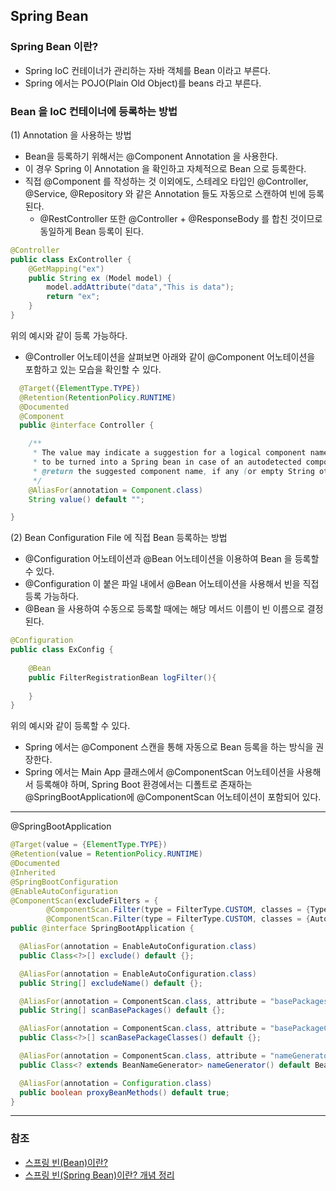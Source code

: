 ## Spring Bean

### Spring Bean 이란?
 * Spring IoC 컨테이너가 관리하는 자바 객체를 Bean 이라고 부른다.
 * Spring 에서는 POJO(Plain Old Object)를 beans 라고 부른다.

### Bean 을 IoC 컨테이너에 등록하는 방법

(1) Annotation 을 사용하는 방법
* Bean을 등록하기 위해서는 @Component Annotation 을 사용한다. 
* 이 경우 Spring 이 Annotation 을 확인하고 자체적으로 Bean 으로 등록한다.
* 직접 @Component 를 작성하는 것 이외에도, 스테레오 타입인 @Controller, @Service, @Repository 와 같은 Annotation 들도 자동으로 스캔하여 빈에 등록된다.
   * @RestController 또한 @Controller + @ResponseBody 를 합친 것이므로 동일하게 Bean 등록이 된다.  

```java
@Controller
public class ExController {
    @GetMapping("ex")
    public String ex (Model model) {
        model.addAttribute("data","This is data");
        return "ex";
    }
}
```
위의 예시와 같이 등록 가능하다.
* @Controller 어노테이션을 살펴보면 아래와 같이 @Component 어노테이션을 포함하고 있는 모습을 확인할 수 있다.
```java
  @Target({ElementType.TYPE})
  @Retention(RetentionPolicy.RUNTIME)
  @Documented
  @Component 
  public @interface Controller {

	/**
	 * The value may indicate a suggestion for a logical component name,
	 * to be turned into a Spring bean in case of an autodetected component.
	 * @return the suggested component name, if any (or empty String otherwise)
	 */
	@AliasFor(annotation = Component.class)
	String value() default "";

}
```

(2) Bean Configuration File 에 직접 Bean 등록하는 방법
* @Configuration 어노테이션과 @Bean 어노테이션을 이용하여 Bean 을 등록할 수 있다.
* @Configuration 이 붙은 파일 내에서 @Bean 어노테이션을 사용해서 빈을 직접 등록 가능하다.
* @Bean 을 사용하여 수동으로 등록할 때에는 해당 메서드 이름이 빈 이름으로 결정된다.

```java
@Configuration
public class ExConfig {
    
    @Bean
    public FilterRegistrationBean logFilter(){
        
    }
}
```
위의 예시와 같이 등록할 수 있다.

* Spring 에서는 @Component 스캔을 통해 자동으로 Bean 등록을 하는 방식을 권장한다.
* Spring 에서는 Main App 클래스에서 @ComponentScan 어노테이션을 사용해서 등록해야 하며, Spring Boot 환경에서는 디폴트로 존재하는 @SpringBootApplication에 @ComponentScan 어노테이션이 포함되어 있다.
---
@SpringBootApplication
```java
@Target(value = {ElementType.TYPE})
@Retention(value = RetentionPolicy.RUNTIME)
@Documented
@Inherited
@SpringBootConfiguration
@EnableAutoConfiguration
@ComponentScan(excludeFilters = {
        @ComponentScan.Filter(type = FilterType.CUSTOM, classes = {TypeExcludeFilter.class}),
        @ComponentScan.Filter(type = FilterType.CUSTOM, classes = {AutoConfigurationExcludeFilter.class})})
public @interface SpringBootApplication {

  @AliasFor(annotation = EnableAutoConfiguration.class)
  public Class<?>[] exclude() default {};

  @AliasFor(annotation = EnableAutoConfiguration.class)
  public String[] excludeName() default {};

  @AliasFor(annotation = ComponentScan.class, attribute = "basePackages")
  public String[] scanBasePackages() default {};

  @AliasFor(annotation = ComponentScan.class, attribute = "basePackageClasses")
  public Class<?>[] scanBasePackageClasses() default {};

  @AliasFor(annotation = ComponentScan.class, attribute = "nameGenerator")
  public Class<? extends BeanNameGenerator> nameGenerator() default BeanNameGenerator.class;

  @AliasFor(annotation = Configuration.class)
  public boolean proxyBeanMethods() default true;
}
```
---
### 참조
 * [스프링 빈(Bean)이란?](https://mozzi-devlog.tistory.com/19)
 * [스프링 빈(Spring Bean)이란? 개념 정리](https://melonicedlatte.com/2021/07/11/232800.html)